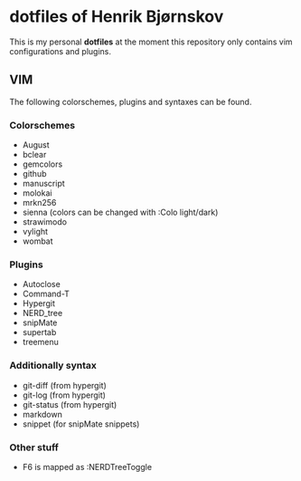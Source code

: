 dotfiles of Henrik Bjørnskov
============================

This is my personal __dotfiles__ at the moment this repository only contains vim configurations and plugins.

VIM
---

The following colorschemes, plugins and syntaxes can be found.

### Colorschemes

* August
* bclear
* gemcolors
* github
* manuscript
* molokai
* mrkn256
* sienna (colors can be changed with :Colo light/dark)
* strawimodo
* vylight
* wombat

### Plugins

 * Autoclose
 * Command-T
 * Hypergit
 * NERD_tree
 * snipMate
 * supertab
 * treemenu

### Additionally syntax

 * git-diff (from hypergit)
 * git-log (from hypergit)
 * git-status (from hypergit)
 * markdown
 * snippet (for snipMate snippets)

### Other stuff

 * F6 is mapped as :NERDTreeToggle
